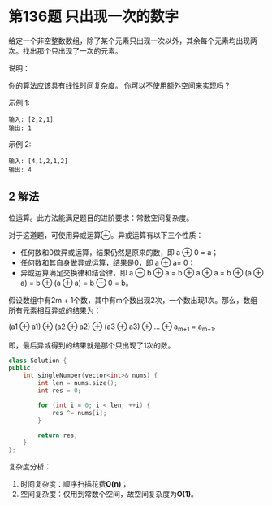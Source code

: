 # 第136题 只出现一次的数字

给定一个非空整数数组，除了某个元素只出现一次以外，其余每个元素均出现两次。找出那个只出现了一次的元素。

说明：

你的算法应该具有线性时间复杂度。 你可以不使用额外空间来实现吗？

示例 1:

```
输入: [2,2,1]
输出: 1
```

示例 2:

```
输入: [4,1,2,1,2]
输出: 4
```

## 2 解法

位运算。此方法能满足题目的进阶要求：常数空间复杂度。

对于这道题，可使用异或运算⊕。异或运算有以下三个性质：

- 任何数和0做异或运算，结果仍然是原来的数，即 a ⊕ 0 = a；
- 任何数和其自身做异或运算，结果是0，即 a ⊕ a= 0；
- 异或运算满足交换律和结合律，即 a ⊕ b ⊕ a = b ⊕ a ⊕ a = b ⊕ (a ⊕ a) = b ⊕ (a ⊕ a) = b ⊕ 0 = b。

假设数组中有2m + 1个数，其中有m个数出现2次，一个数出现1次。那么，数组所有元素相互异或的结果为：

(a1 ⊕ a1) ⊕ (a2 ⊕ a2) ⊕ (a3 ⊕ a3) ⊕ ... ⊕ a<sub>m+1</sub> = a<sub>m+1</sub>.

即，最后异或得到的结果就是那个只出现了1次的数。

```c++
class Solution {
public:
    int singleNumber(vector<int>& nums) {
        int len = nums.size();
        int res = 0;

        for (int i = 0; i < len; ++i) {
            res ^= nums[i];
        }

        return res;
    }
};
```

复杂度分析：

1. 时间复杂度：顺序扫描花费**O(n)**；
2. 空间复杂度：仅用到常数个空间，故空间复杂度为**O(1)**。